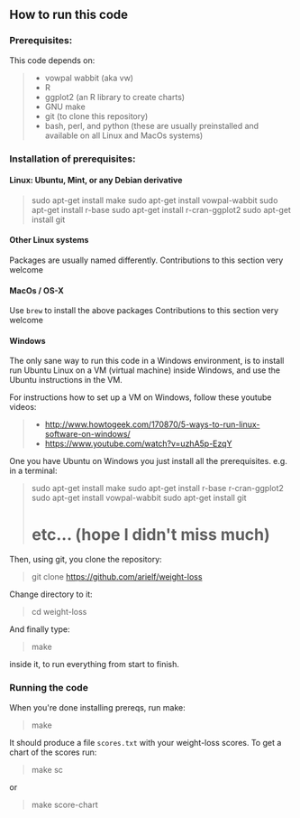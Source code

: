 ## How to run this code

### Prerequisites:

This code depends on:

>- vowpal wabbit (aka vw)
>- R
>- ggplot2 (an R library to create charts)
>- GNU make
>- git (to clone this repository)
>- bash, perl, and python (these are usually preinstalled and available on all Linux and MacOs systems)

### Installation of prerequisites:

#### Linux: Ubuntu, Mint, or any Debian derivative 

>    sudo apt-get install make
>    sudo apt-get install vowpal-wabbit
>    sudo apt-get install r-base
>    sudo apt-get install r-cran-ggplot2
>    sudo apt-get install git

#### Other Linux systems

Packages are usually named differently.
Contributions to this section very welcome

#### MacOs / OS-X

Use `brew` to install the above packages
Contributions to this section very welcome

#### Windows

The only sane way to run this code in a Windows environment, is to install run Ubuntu Linux on a VM (virtual machine) inside Windows, and use the Ubuntu instructions in the VM.

For instructions how to set up a VM on Windows, follow these youtube videos:
>    - http://www.howtogeek.com/170870/5-ways-to-run-linux-software-on-windows/
>    - https://www.youtube.com/watch?v=uzhA5p-EzqY

One you have Ubuntu on Windows you just install all the prerequisites. e.g. in a terminal:

>    sudo apt-get install make
>    sudo apt-get install r-base r-cran-ggplot2
>    sudo apt-get install vowpal-wabbit
>    sudo apt-get install git
>    # etc... (hope I didn't miss much)

Then, using git, you clone the repository:

>    git clone https://github.com/arielf/weight-loss

Change directory to it:

>    cd weight-loss

And finally type:

>    make

inside it, to run everything from start to finish.


### Running the code

When you're done installing prereqs, run make:

>    make

It should produce a file `scores.txt` with your weight-loss scores.  To get a chart of the scores run:

>    make sc

or

>    make score-chart

